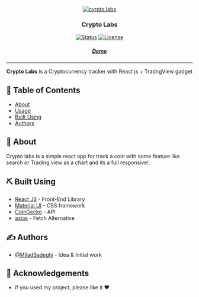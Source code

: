 <p align="center">
  <a href="" rel="noopener">
 <img src="https://s6.uupload.ir/files/react-app_uwxs.png" alt="cyrpto labs"></a>
</p>

<h3 align="center">Crypto Labs</h3>

<div align="center">

[![Status](https://img.shields.io/badge/status-active-success.svg)]()
[![License](https://img.shields.io/badge/license-MIT-blue.svg)](/LICENSE)

</div>

<h5 align="center"><a href="https://crypto-labs.miladsdgh.ir/" >Demo</a></h5>

---

<p align="center"> <b>Crypto Labs</b> is a Cryptocurrency tracker with React js + TradngView gadget
    <br> 
</p>

## 📝 Table of Contents

- [About](#about)
- [Usage](#usage)
- [Built Using](#built_using)
- [Authors](#authors)


## 🧐 About <a name = "about"></a>

Crypto labs is a simple react app for track a coin with some feature like search or Trading view as a chart and its a full responsive!.

## ⛏️ Built Using <a name = "built_using"></a>

- [React JS](https://reactjs.org/) - Front-End Library
- [Material UI](https://mui.com/) - CSS framework
- [CoinGecko](https://www.coingecko.com/) - API
- [axios](https://axios-http.com/) - Fetch Alternative

## ✍️ Authors <a name = "authors"></a>

- [@MiladSadeghi](https://github.com/MiladSadeghi) - Idea & Initial work

## 🎉 Acknowledgements <a name = "acknowledgement"></a>

- if you used my project, please like it ❤
